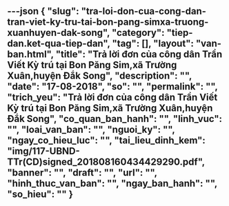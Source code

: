 ---json
{
    "slug": "tra-loi-don-cua-cong-dan-tran-viet-ky-tru-tai-bon-pang-simxa-truong-xuanhuyen-dak-song",
    "category": "tiep-dan.ket-qua-tiep-dan",
    "tag": [],
    "layout": "van-ban.html",
    "title": "Trả lời đơn của công dân Trần Viết Kỳ trú tại Bon Păng Sim,xã Trường Xuân,huyện Đắk Song",
    "description": "",
    "date": "17-08-2018",
    "so": "",
    "permalink": "",
    "trich_yeu": "Trả lời đơn của công dân Trần Viết Kỳ trú tại Bon Păng Sim,xã Trường Xuân,huyện Đắk Song",
    "co_quan_ban_hanh": "",
    "linh_vuc": "",
    "loai_van_ban": "",
    "nguoi_ky": "",
    "ngay_co_hieu_luc": "",
    "tai_lieu_dinh_kem": "img/117-UBND-TTr(CD)signed_201808160434429290.pdf",
    "banner": "",
    "draft": "",
    "url": "",
    "hinh_thuc_van_ban": "",
    "ngay_ban_hanh": "",
    "so_hieu": ""
}
---
